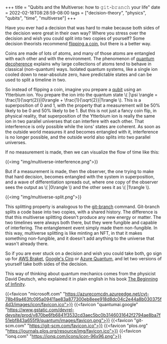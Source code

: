 +++
title = "Qubits and the Multiverse: how to 𝚐𝚒𝚝-𝚋𝚛𝚊𝚗𝚌𝚑 your life"
date = 2022-02-18T08:28:59-08:00
tags = ["decision-theory", "physics", "qubits", "time", "multiverse"]
+++

Have you ever had a decision that was hard to make because both sides of the decision were great in their own way? Where you stress over the decision and wish you could split into two copies of yourself? Some decision theorists recommend [flipping a coin](https://journals.plos.org/plosone/article?id=10.1371/journal.pone.0220736), but there is a better way.

Coins are made of lots of atoms, and many of those atoms are entangled with each other and with the environment. The phenomenon of [quantum decoherence](https://en.wikipedia.org/wiki/Quantum_decoherence) explains why large collections of atoms tend to behave in classical (non-quantum) ways. Isolated quantum systems, like a single ion cooled down to near-absolute zero, have predictable states and can be used to split a timeline in two.

So instead of flipping a coin, imagine you prepare a [qubit](https://ionq.com/technology) using an Ytterbium ion. You prepare the ion into the quantum state \\( |\psi \rangle = \frac{1}{\sqrt{2}}|0\rangle + \frac{1}{\sqrt{2}}|1\rangle  \\). This is a superposition of 0 and 1, with the property that a measurement will be 50% likely to be 0 and 50% likely to be 1. But this is not just a fancy coin flip, in physical reality, that superposition of the Ytterbium ion is really the same ion in two parallel universes that can interfere with each other. That interference is only possible while the ions' states are coherent. As soon as the outside world measures it and becomes entangled with it, interference is no longer possible, and the outside world also splits into two parallel universes.

If no measurement is made, then we can visualize the flow of time like this:

{{<img "img/multiverse-interference.png">}}

But if a measurement is made, then the observer, the one trying to make that hard decision, becomes entangled with the system in superposition, and a wave of differentiation spreads out, where one copy of the observer sees the output as \\( |0\rangle \\) and the other sees it as \\( |1\rangle \\).

{{<img "img/multiverse-split.png">}}

This splitting property is analogous to the [git-branch](https://git-scm.com/docs/git-branch) command. Git-branch splits a code base into two copies, with a shared history. The difference is that this multiverse splitting doesn't produce any new energy or matter. The two timelines were always both there, but they were fungible and capable of interfering. The entanglement event simply made them non-fungible. In this way, multiverse splitting is like minting an NFT, in that it makes something non-fungible, and it doesn't add anything to the universe that wasn't already there.

So if you are ever stuck on a decision and wish you could take both, go sign up for [AWS Braket](https://aws.amazon.com/braket/), [Google's Cirq](https://quantumai.google/cirq) or [Azure Quantum](https://azure.microsoft.com/en-us/services/quantum/), and let two versions of yourself take both sides of the decision.


This way of thinking about quantum mechanics comes from the physicist David Deutsch, who explained it in plain english in his book [The Beginning of Infinity](https://www.amazon.com/Beginning-Infinity-Explanations-Transform-World/dp/0143121359).


{{<favicon "microsoft.com" "https://azurecomcdn.azureedge.net/cvt-78b49a463fc095a09411ae83a877300eb8eee918d8dc04c2e44a8b030375f4d3/images/icon/favicon.ico">}}
{{<favicon "quantumai.google" "https://www.gstatic.com/devrel-devsite/prod/v870be6fb6841f3532cd3aec5bc0b3146031642f2794ae8ba7f51ebf843a655f9/quantum/images/favicon.png">}}
{{<favicon "git-scm.com" "https://git-scm.com/favicon.ico">}}
{{<favicon "plos.org" "https://journals.plos.org/resource/img/favicon.ico">}}
{{<favicon "ionq.com" "https://ionq.com/icons/icon-96x96.png">}}